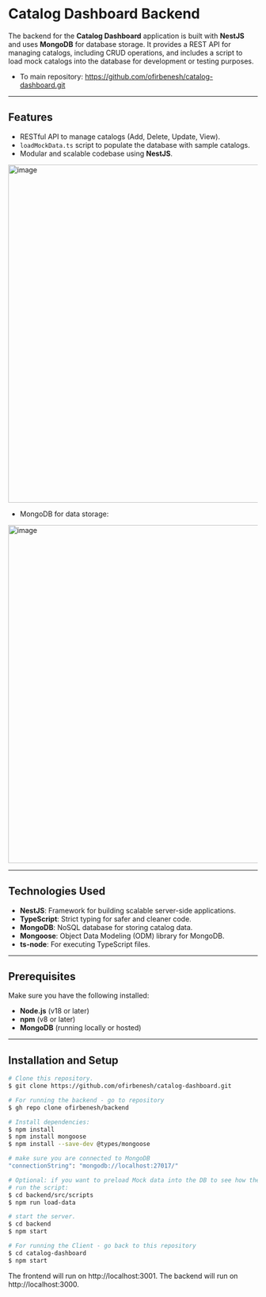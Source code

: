# Catalog Dashboard Backend

The backend for the **Catalog Dashboard** application is built with **NestJS** and uses **MongoDB** for database storage. It provides a REST API for managing catalogs, including CRUD operations, and includes a script to load mock catalogs into the database for development or testing purposes.

- To main repository: https://github.com/ofirbenesh/catalog-dashboard.git
---

## Features
- RESTful API to manage catalogs (Add, Delete, Update, View).
- `loadMockData.ts` script to populate the database with sample catalogs.
- Modular and scalable codebase using **NestJS**.
  
<img width="681" alt="image" src="https://github.com/user-attachments/assets/ca59b456-2642-4f03-a0db-2f38de867308">

- MongoDB for data storage:
<img width="681" alt="image" src="https://github.com/user-attachments/assets/7cb46cd0-d696-425c-820a-fbc7969abd4f">


---

## Technologies Used
- **NestJS**: Framework for building scalable server-side applications.
- **TypeScript**: Strict typing for safer and cleaner code.
- **MongoDB**: NoSQL database for storing catalog data.
- **Mongoose**: Object Data Modeling (ODM) library for MongoDB.
- **ts-node**: For executing TypeScript files.

---

## Prerequisites
Make sure you have the following installed:
- **Node.js** (v18 or later)
- **npm** (v8 or later)
- **MongoDB** (running locally or hosted)

---

## Installation and Setup
```bash
# Clone this repository.
$ git clone https://github.com/ofirbenesh/catalog-dashboard.git

# For running the backend - go to repository
$ gh repo clone ofirbenesh/backend

# Install dependencies:
$ npm install
$ npm install mongoose
$ npm install --save-dev @types/mongoose

# make sure you are connected to MongoDB
"connectionString": "mongodb://localhost:27017/"

# Optional: if you want to preload Mock data into the DB to see how the table looks like with catalogs
# run the script:
$ cd backend/src/scripts
$ npm run load-data

# start the server.
$ cd backend
$ npm start

# For running the Client - go back to this repository
$ cd catalog-dashboard
$ npm start
```
The frontend will run on http://localhost:3001.
The backend will run on http://localhost:3000.
